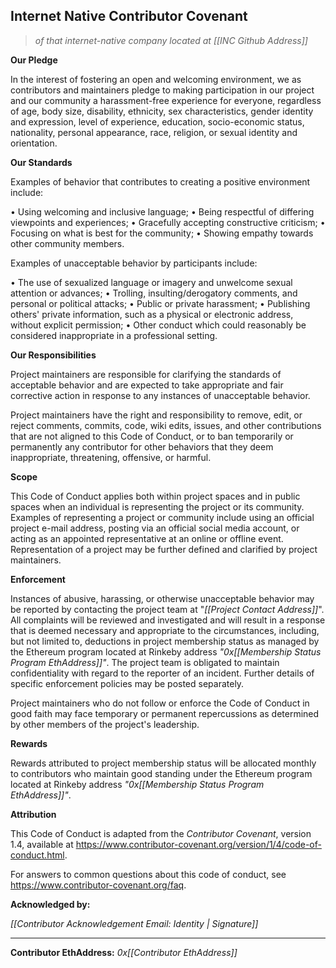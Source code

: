 ## **Internet Native Contributor Covenant**

> *of that internet-native company located at [[INC Github Address]]*

**Our Pledge**

In the interest of fostering an open and welcoming environment, we as contributors and maintainers pledge to making participation in our project and our community a harassment-free experience for everyone, regardless of age, body size, disability, ethnicity, sex characteristics, gender identity and expression, level of experience, education, socio-economic status, nationality, personal appearance, race, religion, or sexual identity and orientation.

**Our Standards**

Examples of behavior that contributes to creating a positive environment include:

• Using welcoming and inclusive language;
• Being respectful of differing viewpoints and experiences;
• Gracefully accepting constructive criticism;
• Focusing on what is best for the community;
• Showing empathy towards other community members.

Examples of unacceptable behavior by participants include:

• The use of sexualized language or imagery and unwelcome sexual attention or advances;
• Trolling, insulting/derogatory comments, and personal or political attacks;
• Public or private harassment;
• Publishing others' private information, such as a physical or electronic address, without explicit permission;
• Other conduct which could reasonably be considered inappropriate in a professional setting. 

**Our Responsibilities**

Project maintainers are responsible for clarifying the standards of acceptable behavior and are expected to take appropriate and fair corrective action in response to any instances of unacceptable behavior.

Project maintainers have the right and responsibility to remove, edit, or reject comments, commits, code, wiki edits, issues, and other contributions that are not aligned to this Code of Conduct, or to ban temporarily or permanently any contributor for other behaviors that they deem inappropriate, threatening, offensive, or harmful.

**Scope**

This Code of Conduct applies both within project spaces and in public spaces when an individual is representing the project or its community. Examples of representing a project or community include using an official project e-mail address, posting via an official social media account, or acting as an appointed representative at an online or offline event. Representation of a project may be further defined and clarified by project maintainers.

**Enforcement**

Instances of abusive, harassing, or otherwise unacceptable behavior may be reported by contacting the project team at "*[[Project Contact Address]]*". All complaints will be reviewed and investigated and will result in a response that is deemed necessary and appropriate to the circumstances, including, but not limited to, deductions in project membership status as managed by the Ethereum program located at Rinkeby address *"0x[[Membership Status Program EthAddress]]"*. The project team is obligated to maintain confidentiality with regard to the reporter of an incident. Further details of specific enforcement policies may be posted separately.

Project maintainers who do not follow or enforce the Code of Conduct in good faith may face temporary or permanent repercussions as determined by other members of the project's leadership.

**Rewards**

Rewards attributed to project membership status will be allocated monthly to contributors who maintain good standing under the Ethereum program located at Rinkeby address *"0x[[Membership Status Program EthAddress]]"*.

**Attribution**

This Code of Conduct is adapted from the *Contributor Covenant*, version 1.4, available at https://www.contributor-covenant.org/version/1/4/code-of-conduct.html.

For answers to common questions about this code of conduct, see https://www.contributor-covenant.org/faq. 


**Acknowledged by:**

*[[Contributor Acknowledgement Email: Identity | Signature]]*
_______________________
**Contributor EthAddress:** *0x[[Contributor EthAddress]]*
